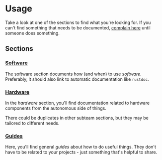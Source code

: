 # Usage

Take a look at one of the sections to find what you're looking for. If you can't find something that needs to be documented, [complain here](https://github.com/Sooner-Rover-Team/soro-documentation/issues) until someone does something.

## Sections

### [Software](/Autonomous/Software)

The software section documents how (and when) to use *software*. Preferably, it should also link to automatic documentation like `rustdoc`.

### [Hardware](/Autonomous/Hardware)

In the *hardware* section, you'll find documentation related to hardware components from the autonomous side of things.

There could be duplicates in other subteam sections, but they may be tailored to different needs.

### [Guides](/Autonomous/Guides)

Here, you'll find general *guides* about how to do useful things. They don't have to be related to your projects - just something that's helpful to share.
